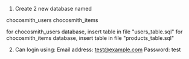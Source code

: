 1. Create 2 new database named 

chocosmith_users 
chocosmith_items

for chocosmith_users database, insert table in file "users_table.sql"
for chocosmith_items database, insert table in file "products_table.sql"

2. Can login using:
Email address: test@example.com
Password: test


